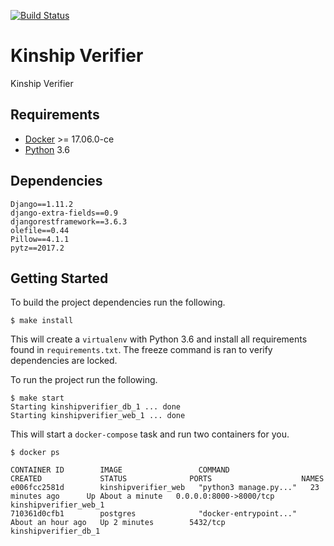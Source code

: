 [![Build Status](https://travis-ci.org/tonyganga/ansible-kibana.svg?branch=master)](https://travis-ci.org/tonyganga/ansible-kibana)

Kinship Verifier
=========

Kinship Verifier

Requirements
------------

* [Docker](https://www.docker.com/) >= 17.06.0-ce
* [Python](https://www.python.org/downloads/release/python-360/) 3.6

Dependencies
------------


```
Django==1.11.2
django-extra-fields==0.9
djangorestframework==3.6.3
olefile==0.44
Pillow==4.1.1
pytz==2017.2
```

Getting Started
--------------

To build the project dependencies run the following.

```
$ make install
```

This will create a `virtualenv` with Python 3.6 and install all requirements found in `requirements.txt`. The freeze command is ran to verify dependencies are locked.

To run the project run the following.

```
$ make start
Starting kinshipverifier_db_1 ... done
Starting kinshipverifier_web_1 ... done
```

This will start a `docker-compose` task and run two containers for you.

```
$ docker ps

CONTAINER ID        IMAGE                 COMMAND                  CREATED             STATUS              PORTS                    NAMES
e006fcc2581d        kinshipverifier_web   "python3 manage.py..."   23 minutes ago      Up About a minute   0.0.0.0:8000->8000/tcp   kinshipverifier_web_1
710361d0cfb1        postgres              "docker-entrypoint..."   About an hour ago   Up 2 minutes        5432/tcp                 kinshipverifier_db_1
```
